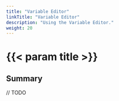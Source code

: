 ```yaml
---
title: "Variable Editor"
linkTitle: "Variable Editor"
description: "Using the Variable Editor."
weight: 20
---
```


# {{< param title >}}

## Summary

// TODO
